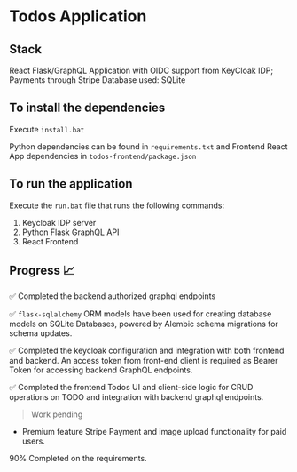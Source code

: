 # Todos Application

## Stack
React Flask/GraphQL Application with OIDC support from KeyCloak IDP; Payments through Stripe
Database used: SQLite

## To install the dependencies

Execute `install.bat`

Python dependencies can be found in `requirements.txt` and Frontend React App dependencies in `todos-frontend/package.json`

## To run the application

Execute the `run.bat` file that runs the following commands:

1) Keycloak IDP server
2) Python Flask GraphQL API
3) React Frontend

## Progress 📈

✅ Completed the backend authorized graphql endpoints

✅ `flask-sqlalchemy` ORM models have been used for creating database models on SQLite Databases, powered by Alembic schema migrations for schema updates.

✅ Completed the keycloak configuration and integration with both frontend and backend. An access token from front-end client is required as Bearer Token for accessing backend GraphQL endpoints.

✅ Completed the frontend Todos UI and client-side logic for CRUD operations on TODO and integration with backend graphql endpoints.

> Work pending

* Premium feature Stripe Payment and image upload functionality for paid users.

90% Completed on the requirements.
